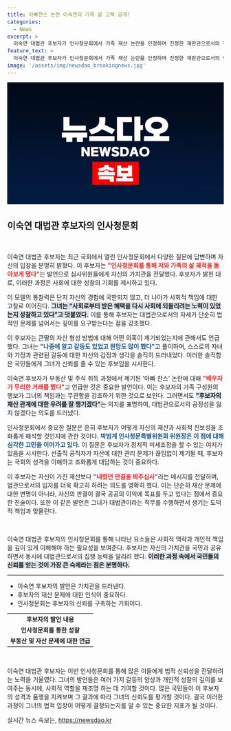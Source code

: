 ```yaml
---
title: 아빠찬스 논란 이숙연의 가족 삶 고백 공개!
categories:
  - News
excerpt: >
  이숙연 대법관 후보자가 인사청문회에서 가족 재산 논란을 인정하며 진정한 재판관으로서의 헌신을 다짐했다. 나의 판결을 봐달라는 그의 말이 어떤 변화를 이끌어낼지 주목된다.
feature_text: >
  이숙연 대법관 후보자가 인사청문회에서 가족 재산 논란을 인정하며 진정한 재판관으로서의 헌신을 다짐했다. 나의 판결을 봐달라는 그의 말이 어떤 변화를 이끌어낼지 주목된다.
image: '/assets/img/newsdao_breakingnews.jpg'
---
```


<p><img src="/assets/img/newsdao_breakingnews.jpg" alt="implanttips 속보" /></p>

<h2 data-ke-size="size26">이숙연 대법관 후보자의 인사청문회</h2>

<p data-ke-size="size16">&nbsp;</p>

<p>이숙연 대법관 후보자는 최근 국회에서 열린 인사청문회에서 다양한 질문에 답변하며 자신의 입장을 분명히 밝혔다. 이 후보자는 <b><span style="color: #ee2323;">"인사청문회를 통해 저와 가족의 삶 궤적을 돌아보게 됐다"</span></b>는 발언으로 심사위원들에게 자신의 가치관을 전달했다. 후보자가 밝힌 대로, 이러한 과정은 사회에 대한 성찰의 기회를 제시하고 있다.</p>

<p>이 모델의 통찰력은 단지 자신의 경험에 국한되지 않고, 더 나아가 사회적 책임에 대한 고찰로 이어진다. <b><span style="background-color: #21538527;">그녀는 “사회로부터 받은 혜택을 다시 사회에 되돌리려는 노력이 있었는지 성찰하고 있다”고 덧붙였다.</span></b> 이를 통해 후보자는 대법관으로서의 자세가 단순히 법적인 문제를 넘어서는 깊이를 요구받는다는 점을 강조했다.</p>

<p>이 후보자는 큰딸의 자산 형성 방법에 대해 어떤 의혹이 제기되었는지에 관해서도 언급했다. 그녀는 <b><span style="color: #1a5490;">"나중에 알고 갈등도 있었고 원망도 많이 했다"</span></b>고 풀이하며, 스스로의 자녀와 가정과 관련된 갈등에 대한 자신의 감정과 생각을 솔직히 드러내었다. 이러한 솔직함은 국민들에게 그녀가 신뢰를 줄 수 있는 후보임을 시사한다.</p>

<p>이숙연 후보자가 부동산 및 주식 취득 과정에서 제기된 '아빠 찬스' 논란에 대해 <b><span style="color: #ee2323;">"배우자가 무리한 거래를 했다"</span></b>고 언급한 것은 중요한 발언이다. 이는 후보자의 가족 구성원의 행보가 그녀의 책임과는 무관함을 강조하기 위한 것으로 보인다. 그러면서도 <b><span style="background-color: #21538527;">"후보자의 재산 관계에 대한 우려를 잘 챙기겠다"</span></b>는 의지를 표명하여, 대법관으로서의 공정성을 잃지 않겠다는 의도를 드러냈다.</p>

<p>인사청문회에서 중요한 질문은 흔히 후보자가 어떻게 자신의 재산과 사회적 진보성을 조화롭게 해석할 것인지에 관한 것이다. <b><span style="color: #1a5490;">박범계 인사청문특별위원회 위원장은 이 점에 대해 심각한 고민을 이어가고 있다.</span></b> 이 질문은 후보자가 정치적 미세조정을 할 수 있는 여지가 있음을 시사한다. 선출직 공직자가 자산에 대한 관리 문제가 끊임없이 제기될 때, 후보자는 국회의 성격을 이해하고 조화롭게 대답하는 것이 중요하다.</p>

<p>이 후보자는 자신이 가진 재산보다 <b><span style="color: #ee2323;">"내렸던 판결을 봐주십사"</span></b>라는 메시지를 전달하며, 법관으로서의 입지를 더욱 확고히 하려는 의도를 명확히 했다. 이는 단순히 재산 문제에 대한 변명이 아니라, 자신의 판결이 결국 공공의 이익에 목표를 두고 있다는 점에서 중요한 진술이다. 또한 이 같은 발언은 그녀가 대법관이라는 직무를 수행하면서 생기는 도덕적 책임과 맞물린다.</p>

<p data-ke-size="size16">&nbsp;</p>

<p>이숙연 대법관 후보자의 인사청문회를 통해 나타난 요소들은 사회적 맥락과 개인적 책임을 깊이 있게 이해해야 하는 필요성을 보여준다. 후보자는 자신의 가치관을 국민과 공유하면서 동시에 대법관으로서의 집행 능력을 알리려 했다. <b><span style="background-color: #21538527;">이러한 과정 속에서 국민들의 신뢰를 얻는 것이 가장 큰 숙제라는 점은 분명하다.</span></b></p>

<hr/>

<ul>
    <li>이숙연 후보자의 발언은 가치관을 드러낸다.</li>
    <li>후보자의 재산 문제에 대한 인식이 중요하다.</li>
    <li>인사청문회는 후보자의 신뢰를 구축하는 기회이다.</li>
</ul>

<table>
    <tr>
        <td style="text-align: center; height: 17px;"><b>후보자의 발언 내용</b></td>
    </tr>
    <tr>
        <td style="text-align: center; height: 17px;"><b>인사청문회를 통한 성찰</b></td>
    </tr>
    <tr>
        <td style="text-align: center; height: 17px;"><b>부동산 및 자산 문제에 대한 언급</b></td>
    </tr>
</table>

<p data-ke-size="size16">&nbsp;</p>

<p>이숙연 대법관 후보자는 이번 인사청문회를 통해 많은 이들에게 법적 신뢰성을 전달하려는 노력을 기울였다. 그녀의 발언들은 여러 가지 갈등의 양상과 개인적 성찰의 깊이를 보여주는 동시에, 사회적 역할을 재조명 하는 데 기여할 것이다. 많은 국민들이 이 후보자의 성격과 품행을 지켜보며 그 결과에 따라 그녀의 신뢰도를 평가할 것이다. 결국 이러한 과정이 그녀의 법적 입장이 어떻게 결정되는지를 알 수 있는 중요한 지표가 될 것이다.</p>
실시간 뉴스 속보는, <a href="https://newsdao.kr" rel="dofollow">https://newsdao.kr</a>


